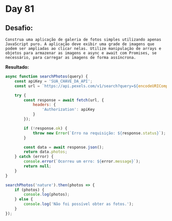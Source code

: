 # Day 81

## Desafio:

	Construa uma aplicação de galeria de fotos simples utilizando apenas JavaScript puro. A aplicação deve exibir uma grade de imagens que podem ser ampliadas ao clicar nelas. Utilize manipulação de arrays e objetos para armazenar as imagens e async e await com Promises, se necessário, para carregar as imagens de forma assíncrona.
        
**Resultado:**

```javascript
async function searchPhotos(query) {
    const apiKey = 'SUA_CHAVE_DA_API';
    const url = `https://api.pexels.com/v1/search?query=${encodeURIComponent(query)}`;

    try {
        const response = await fetch(url, {
            headers: {
                'Authorization': apiKey
            }
        });

        if (!response.ok) {
            throw new Error(`Erro na requisição: ${response.status}`);
        }

        const data = await response.json();
        return data.photos;
    } catch (error) {
        console.error(`Ocorreu um erro: ${error.message}`);
        return null;
    }
}

searchPhotos('nature').then(photos => {
    if (photos) {
        console.log(photos);
    } else {
        console.log('Não foi possível obter as fotos.');
    }
});

